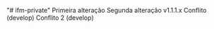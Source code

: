 "# ifm-private" 
Primeira alteração
Segunda alteração
v1.1.1.x
Conflito (develop)
Conflito 2 (develop)
